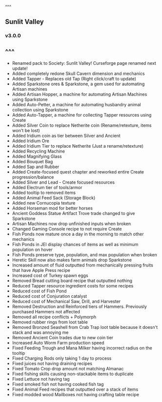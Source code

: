 ^^^
## Sunlit Valley
### v3.0.0
^^^
--- 
- Renamed pack to Society: Sunlit Valley! Curseforge page renamed next update!
- Added completely redone Skull Cavern dimension and mechanics
- Added Tapper - Replaces old Tap (Right click/craft to update)
- Added Sparkstone ores & Sparkstone, a gem used for automating Artisan machines
- Added Artisan Hopper, a machine for automating Artisan Machines using Sparkstone
- Added Auto-Petter, a machine for automating husbandry animal collection using Sparkstone
- Added Auto-Tapper, a machine for collecting Tapper resources using Create
- Added Silver Coin to replace Netherite coin (Rename/retexture, items won't be lost)
- Added Iridium coin as tier between Silver and Ancient 
- Added Iridium Ore
- Added Iridium Tier to replace Netherite (Just a rename/retexture)
- Added Recycling Machine
- Added Magnifying Glass
- Added Bouquet Bag
- Added Sap and Rubber
- Added Create-focused quest chapter and reworked entire Create progression/balance
- Added Silver and Lead - Create focused resources
- Added Electrum tier of tools/armor 
- Added tooltip to removed items
- Added Animal Feed Sack (Storage Block)
- Added new Cornucopia texture
- Added Horseman mod for better horses 
- Ancient Goddess Statue Artifact Trove trade changed to give Sparkstone
- Artisan Machines now drop unfinished inputs when broken
- Changed Gaming Console recipe to not require Create
- Fish Ponds now mature once a day in the morning to match other mechanics
- Fish Ponds in JEI display chances of items as well as minimum population on hover
- Fish Ponds preserve type, population, and max population when broken
- Heretic Skill now also makes farm animals drop Sparkstone
- Increased amount of fluid outputted from mechanically pressing fruits that have Apple Press recipe
- Increased cost of Turkey spawn eggs
- Removed Bread cutting board recipe that outputted nothing
- Reduced Tapper resource ingredient costs for some recipes
- Reduced cost of Fish Pond
- Reduced cost of Conjuration catalyst
- Reduced cost of Mechanical Saw, Drill, and Harvester 
- Removed Destruction and Reinforced tiers of Hammers. Previously purchased Hammers not affected
- Removed all recipe conflicts + Polymorph
- Removed rubber rings from loot table
- Removed Bronzed Seashell from Crab Trap loot table because it doesn't stack and was annoying me
- Removed Ancient Coin trades due to new coin tier
- Increased Auto Worm Farm production speed
- Fixed Feeding Trough and Mana Milker having incorrect radius on the tooltip
- Fixed Charging Rods only taking 1 day to process
- Fixed juices not having draining recipes
- Fixed Tomato Crop drop amount not matching Almanac
- Fixed fishing skills causing non-stackable items to duplicate
- Fixed Lettuce not having tag
- Fixed smoked fish not having cooked fish tag
- Fixed Animal Feed recipes that outputted over a stack of items
- Fixed modded wood Mailboxes not having crafting table recipe